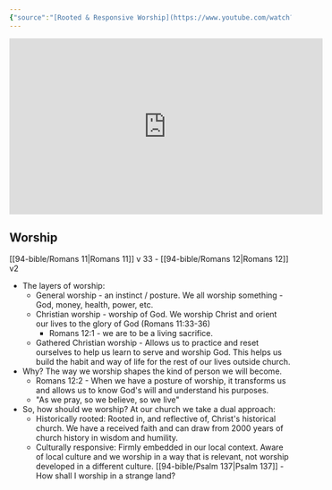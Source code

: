 ```yaml
---
{"source":"[Rooted & Responsive Worship](https://www.youtube.com/watch?v=VwIIWoyu2OU)","clipped":"2023-11-20","dg-publish":true,"grade":1,"context":"Personal","type":"Resource","status":"Evergreen","topic":["Sermon"],"dateCreated":"2023-11-20","sermonSeries":"2023 The Whole Gospel","permalink":"/sermons/2023-11-20-rooted-and-responsive-worship/","dgPassFrontmatter":true}
---
```



<iframe width="560" height="315" src="https://www.youtube.com/embed/VwIIWoyu2OU" title="YouTube video player" frameborder="0" allow="accelerometer; autoplay; clipboard-write; encrypted-media; gyroscope; picture-in-picture" allowfullscreen></iframe>

## Worship

[[94-bible/Romans 11\|Romans 11]] v 33 - [[94-bible/Romans 12\|Romans 12]] v2

* The layers of worship:
	* General worship - an instinct / posture. We all worship something - God, money, health, power, etc.
	* Christian worship - worship of God. We worship Christ and orient our lives to the glory of God (Romans 11:33-36)
		* Romans 12:1 - we are to be a living sacrifice.
	* Gathered Christian worship - Allows us to practice and reset ourselves to help us learn to serve and worship God. This helps us build the habit and way of life for the rest of our lives outside church.
* Why? The way we worship shapes the kind of person we will become.
	* Romans 12:2 - When we have a posture of worship, it transforms us and allows us to know God's will and understand his purposes.
	* "As we pray, so we believe, so we live"
* So, how should we worship? At our church we take a dual approach:
	* Historically rooted: Rooted in, and reflective of, Christ's historical church. We have a received faith and can draw from 2000 years of church history in wisdom and humility.
	* Culturally responsive: Firmly embedded in our local context. Aware of local culture and we worship in a way that is relevant, not worship developed in a different culture. [[94-bible/Psalm 137\|Psalm 137]] - How shall I worship in a strange land?
